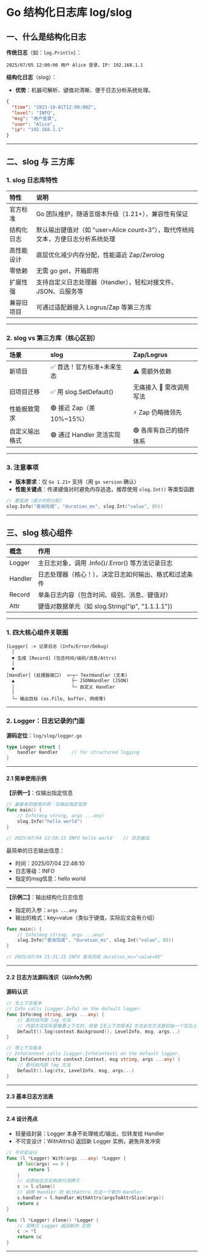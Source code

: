 # Go 结构化日志库 log/slog

## 一、什么是结构化日志

**传统日志**（如：`log.Println`）：

```text
2025/07/05 12:00:00 用户 Alice 登录，IP: 192.168.1.1
```

**结构化日志**（slog）：

- **优势**​：机器可解析、键值对清晰、便于日志分析系统处理。

```json
{
  "time": "2023-10-01T12:00:00Z",
  "level": "INFO",
  "msg": "用户登录",
  "user": "Alice",
  "ip": "192.168.1.1"
}
```

---

## 二、slog 与 三方库

### 1. slog 日志库特性

|特性​  |​说明​|
|:----|:----|
|​官方标准​	|Go 团队维护，随语言版本升级（1.21+），兼容性有保证|
|​结构化日志​	|默认输出键值对（如 "user=Alice count=3"），取代传统纯文本，方便日志分析系统处理|
|​高性能设计​	|底层优化减少内存分配，性能逼近 Zap/Zerolog|
|​零依赖​	|无需 go get，开箱即用|
|​扩展性强​	|支持自定义日志处理器（Handler），轻松对接文件、JSON、云服务等|
|​兼容旧项目​	|可通过适配器接入 Logrus/Zap 等第三方库|

---

### 2. slog vs 第三方库（核心区别）

|场景​	|​slog​	|​Zap/Logrus​|
|:----|:----|:----|
|​新项目​	|✅ 首选！官方标准+未来生态	|⚠️ 需额外依赖|
|​旧项目迁移​	|✅ 用 slog.SetDefault() |无痛接入	🔄 需改调用写法|
|​性能极致需求​	|🟢 接近 Zap（差 10%~15%）	|⚡ Zap 仍略微领先|
|​自定义输出格式​	|🟢 通过 Handler 灵活实现	|🟢 各库有自己的插件体系|

---

### 3. 注意事项

- **版本要求​**：仅 `Go ​1.21+`​​ 支持（用 `go version` 确认）
- ​**性能关键点**​：传递键值对时避免内存逃逸，推荐使用 `slog.Int()` 等类型函数

```go
// 更高效（减少内存分配）
slog.Info("查询完成", "duration_ms", slog.Int("value", 85))
```

---

## 三、slog 核心组件


|概念	|作用|
|:-----|:-----|
|​Logger​	|主日志对象，调用 .Info()/.Error() 等方法记录日志|
|​Handler​	|日志处理器（核心！），决定日志如何输出、格式和过滤条件|
|​Record​	|单条日志内容（包含时间、级别、消息、键值对）|
|​Attr​	|键值对数据单元（如 slog.String("ip", "1.1.1.1"))|

---

### 1. 四大核心组件关联图

```plaintext
[Logger] -> 记录日志 (Info/Error/Debug)
  │
  ▼ 生成 [Record] (包含时间/级别/消息/Attrs)
  │
  ▼
[Handler] (处理器接口)  <─┬─ TextHandler (文本)
  ▲                     ├─ JSONHandler (JSON)
  │                     └─ 自定义 Handler
  │
  └─ 输出目标 (os.File, buffer, 网络等)
```

---

### 2. Logger：日志记录的门面

**源码定位**：`log/slog/logger.go`

```go
type Logger struct {
    handler Handler     // for structured logging
}
```
---

#### 2.1 简单使用示例

**【示例一】**：仅输出指定信息

```go
// 最基本的使用示例：仅输出指定信息
func main() {
    // Info(msg string, args ...any)
    slog.Info("hello world")
}

// 2025/07/04 22:58:13 INFO hello world    // 日志输出
```

最简单的日志输出信息：
- 时间：2025/07/04 22:48:10
- 日志等级：INFO
- 指定的msg信息：hello world

---

**【示例二】**：输出结构化日志信息

- 指定的入参：`args ...any`
- 输出的格式：key=value（类似于键值，实际后文会有介绍）

```go
func main() {
    // Info(msg string, args ...any)
	slog.Info("查询完成", "duration_ms", slog.Int("value", 85))
}

// 2025/07/04 21:31:25 INFO 查询完成 duration_ms="value=85"
```

---

#### 2.2 日志方法源码浅识（以Info为例）

**源码认识**
```go
// 无上下文版本
// Info calls [Logger.Info] on the default logger.
func Info(msg string, args ...any) {
    // 委托给内部 log 方法
    // 内部方法实际是需要上下文的，但是【无上下文版本】方法会在方法里初始一个空白上下文
	Default().log(context.Background(), LevelInfo, msg, args...)
}

// 带上下文版本
// InfoContext calls [Logger.InfoContext] on the default logger.
func InfoContext(ctx context.Context, msg string, args ...any) {
    // 委托给内部 log 方法
	Default().log(ctx, LevelInfo, msg, args...)
}
```

---

#### 2.3 基本日志方法表



---


#### 2.4 设计亮点
- 轻量级封装​：Logger 本身不处理格式/输出，仅转发给 Handler
- ​不可变设计​：WithAttrs() 返回新 Logger 实例，避免并发冲突

```go
// 不可变设计
func (l *Logger) With(args ...any) *Logger {
	if len(args) == 0 {
		return l
	}
    // 对原始日志实例进行深拷贝
	c := l.clone()
    // 调用 Handler 的 WithAttrs 方法一个新的 Handler
	c.handler = l.handler.WithAttrs(argsToAttrSlice(args))
	return c
}

func (l *Logger) clone() *Logger {
    // 深拷贝 Logger 返回新的 实例
	c := *l
	return &c
}
```

---
